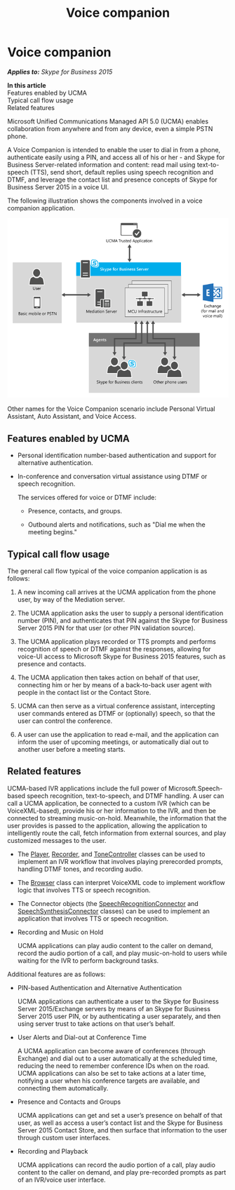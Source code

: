 ﻿---
title: Voice companion
TOCTitle: Voice companion
ms:assetid: 088fd5e6-bd3b-41d7-8675-07ba89833cea
ms:mtpsurl: https://msdn.microsoft.com/en-us/library/Dn465940(v=office.16)
ms:contentKeyID: 65239780
ms.date: 07/27/2015
mtps_version: v=office.16
---

# Voice companion


_**Applies to:** Skype for Business 2015_

**In this article**  
Features enabled by UCMA  
Typical call flow usage  
Related features  

Microsoft Unified Communications Managed API 5.0 (UCMA) enables collaboration from anywhere and from any device, even a simple PSTN phone.

A Voice Companion is intended to enable the user to dial in from a phone, authenticate easily using a PIN, and access all of his or her - and Skype for Business Server-related information and content: read mail using text-to-speech (TTS), send short, default replies using speech recognition and DTMF, and leverage the contact list and presence concepts of Skype for Business Server 2015 in a voice UI.

The following illustration shows the components involved in a voice companion application.

![Personal virtual assistant details](images/Dn465940.UCMA-PVA2(Office.16).png "Personal virtual assistant details")

Other names for the Voice Companion scenario include Personal Virtual Assistant, Auto Assistant, and Voice Access.

## Features enabled by UCMA

  - Personal identification number-based authentication and support for alternative authentication.

  - In-conference and conversation virtual assistance using DTMF or speech recognition.
    
    The services offered for voice or DTMF include:
    
      - Presence, contacts, and groups.
    
      - Outbound alerts and notifications, such as "Dial me when the meeting begins."

## Typical call flow usage

The general call flow typical of the voice companion application is as follows:

1.  A new incoming call arrives at the UCMA application from the phone user, by way of the Mediation server.

2.  The UCMA application asks the user to supply a personal identification number (PIN), and authenticates that PIN against the Skype for Business Server 2015 PIN for that user (or other PIN validation source).

3.  The UCMA application plays recorded or TTS prompts and performs recognition of speech or DTMF against the responses, allowing for voice-UI access to Microsoft Skype for Business 2015 features, such as presence and contacts.

4.  The UCMA application then takes action on behalf of that user, connecting him or her by means of a back-to-back user agent with people in the contact list or the Contact Store.

5.  UCMA can then serve as a virtual conference assistant, intercepting user commands entered as DTMF or (optionally) speech, so that the user can control the conference.

6.  A user can use the application to read e-mail, and the application can inform the user of upcoming meetings, or automatically dial out to another user before a meeting starts.

## Related features

UCMA-based IVR applications include the full power of Microsoft.Speech-based speech recognition, text-to-speech, and DTMF handling. A user can call a UCMA application, be connected to a custom IVR (which can be VoiceXML-based), provide his or her information to the IVR, and then be connected to streaming music-on-hold. Meanwhile, the information that the user provides is passed to the application, allowing the application to intelligently route the call, fetch information from external sources, and play customized messages to the user.

  - The [Player](https://msdn.microsoft.com/en-us/library/hh349780\(v=office.16\)), [Recorder](https://msdn.microsoft.com/en-us/library/hh381624\(v=office.16\)), and [ToneController](https://msdn.microsoft.com/en-us/library/hh349643\(v=office.16\)) classes can be used to implement an IVR workflow that involves playing prerecorded prompts, handling DTMF tones, and recording audio.

  - The [Browser](https://msdn.microsoft.com/en-us/library/gg452712\(v=office.16\)) class can interpret VoiceXML code to implement workflow logic that involves TTS or speech recognition.

  - The Connector objects (the [SpeechRecognitionConnector](https://msdn.microsoft.com/en-us/library/hh383253\(v=office.16\)) and [SpeechSynthesisConnector](https://msdn.microsoft.com/en-us/library/hh349773\(v=office.16\)) classes) can be used to implement an application that involves TTS or speech recognition.

  - Recording and Music on Hold
    
    UCMA applications can play audio content to the caller on demand, record the audio portion of a call, and play music-on-hold to users while waiting for the IVR to perform background tasks.

Additional features are as follows:

  - PIN-based Authentication and Alternative Authentication
    
    UCMA applications can authenticate a user to the Skype for Business Server 2015/Exchange servers by means of an Skype for Business Server 2015 user PIN, or by authenticating a user separately, and then using server trust to take actions on that user’s behalf.

  - User Alerts and Dial-out at Conference Time
    
    A UCMA application can become aware of conferences (through Exchange) and dial out to a user automatically at the scheduled time, reducing the need to remember conference IDs when on the road. UCMA applications can also be set to take actions at a later time, notifying a user when his conference targets are available, and connecting them automatically.

  - Presence and Contacts and Groups
    
    UCMA applications can get and set a user’s presence on behalf of that user, as well as access a user’s contact list and the Skype for Business Server 2015 Contact Store, and then surface that information to the user through custom user interfaces.

  - Recording and Playback
    
    UCMA applications can record the audio portion of a call, play audio content to the caller on demand, and play pre-recorded prompts as part of an IVR/voice user interface.

